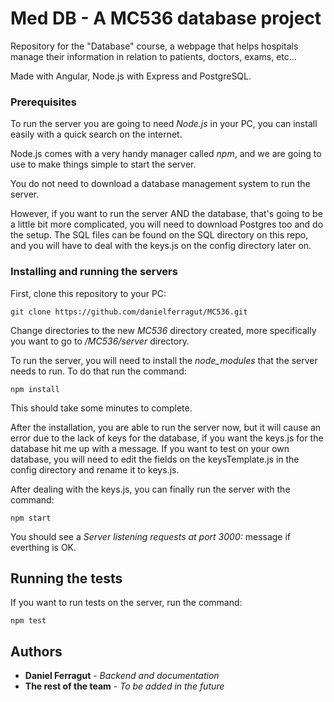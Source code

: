# Med DB - A MC536 database project

Repository for the "Database" course, a webpage that helps hospitals manage their information in relation to patients, doctors, exams, etc... 

Made with Angular, Node.js with Express and PostgreSQL.

<!-- ## Getting Started

If you want to try  -->

### Prerequisites

To run the server you are going to need *Node.js* in your PC, you can install easily with a quick search on the internet. 

Node.js comes with a very handy manager called *npm*, and we are going to use to make things simple to start the server.

You do not need to download a database management system to run the server.

However, if you want to run the server AND the database, that's going to be a little bit more complicated, you will need to download Postgres too and do the setup. The SQL files can be found on the SQL directory on this repo, and you will have to deal with the keys.js on the config directory later on.


### Installing and running the servers

First, clone this repository to your PC:

```
git clone https://github.com/danielferragut/MC536.git
```

Change directories to the new *MC536* directory created, more specifically you want to go to */MC536/server* directory.

To run the server, you will need to install the *node_modules* that the server needs to run. To do that run the command:

```
npm install
```
This should take some minutes to complete.

After the installation, you are able to run the server now, but it will cause an error due to the lack of keys for the database, if you want the keys.js for the database hit me up with a message. If you want to test on your own database, you will need to edit the fields on the keysTemplate.js in the config directory and rename it to keys.js.

After dealing with the keys.js, you can finally run the server with the command:

```
npm start
```

You should see a *Server listening requests at port 3000:* message if everthing is OK.


## Running the tests

If you want to run tests on the server, run the command:

```
npm test
```


<!-- ### And coding style tests

Explain what these tests test and why

```
Give an example
``` -->

<!-- ## Built With

* [Dropwizard](http://www.dropwizard.io/1.0.2/docs/) - The web framework used
* [Maven](https://maven.apache.org/) - Dependency Management
* [ROME](https://rometools.github.io/rome/) - Used to generate RSS Feeds

## Contributing

Please read [CONTRIBUTING.md](https://gist.github.com/PurpleBooth/b24679402957c63ec426) for details on our code of conduct, and the process for submitting pull requests to us.

## Versioning

We use [SemVer](http://semver.org/) for versioning. For the versions available, see the [tags on this repository](https://github.com/your/project/tags).  -->

## Authors

* **Daniel Ferragut** - *Backend and documentation*
* **The rest of the team** - *To be added in the future*

